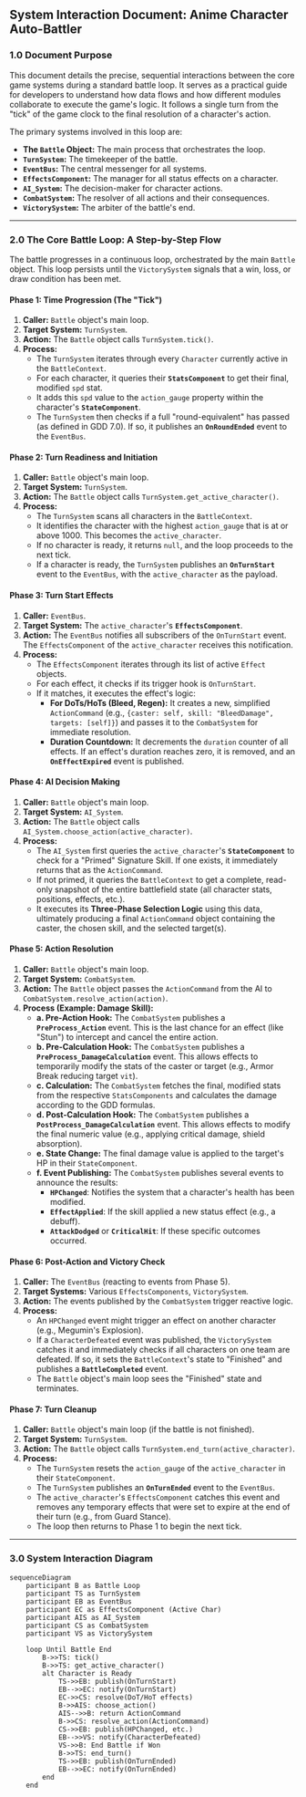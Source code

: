 ## **System Interaction Document: Anime Character Auto-Battler**

### **1.0 Document Purpose**

This document details the precise, sequential interactions between the core game systems during a standard battle loop. It serves as a practical guide for developers to understand how data flows and how different modules collaborate to execute the game's logic. It follows a single turn from the "tick" of the game clock to the final resolution of a character's action.

The primary systems involved in this loop are:
*   **The `Battle` Object:** The main process that orchestrates the loop.
*   **`TurnSystem`:** The timekeeper of the battle.
*   **`EventBus`:** The central messenger for all systems.
*   **`EffectsComponent`:** The manager for all status effects on a character.
*   **`AI_System`:** The decision-maker for character actions.
*   **`CombatSystem`:** The resolver of all actions and their consequences.
*   **`VictorySystem`:** The arbiter of the battle's end.

---

### **2.0 The Core Battle Loop: A Step-by-Step Flow**

The battle progresses in a continuous loop, orchestrated by the main `Battle` object. This loop persists until the `VictorySystem` signals that a win, loss, or draw condition has been met.

#### **Phase 1: Time Progression (The "Tick")**

1.  **Caller:** `Battle` object's main loop.
2.  **Target System:** `TurnSystem`.
3.  **Action:** The `Battle` object calls `TurnSystem.tick()`.
4.  **Process:**
    *   The `TurnSystem` iterates through every `Character` currently active in the `BattleContext`.
    *   For each character, it queries their **`StatsComponent`** to get their final, modified `spd` stat.
    *   It adds this `spd` value to the `action_gauge` property within the character's **`StateComponent`**.
    *   The `TurnSystem` then checks if a full "round-equivalent" has passed (as defined in GDD 7.0). If so, it publishes an **`OnRoundEnded`** event to the `EventBus`.

#### **Phase 2: Turn Readiness and Initiation**

1.  **Caller:** `Battle` object's main loop.
2.  **Target System:** `TurnSystem`.
3.  **Action:** The `Battle` object calls `TurnSystem.get_active_character()`.
4.  **Process:**
    *   The `TurnSystem` scans all characters in the `BattleContext`.
    *   It identifies the character with the highest `action_gauge` that is at or above 1000. This becomes the `active_character`.
    *   If no character is ready, it returns `null`, and the loop proceeds to the next tick.
    *   If a character is ready, the `TurnSystem` publishes an **`OnTurnStart`** event to the `EventBus`, with the `active_character` as the payload.

#### **Phase 3: Turn Start Effects**

1.  **Caller:** `EventBus`.
2.  **Target System:** The `active_character`'s **`EffectsComponent`**.
3.  **Action:** The `EventBus` notifies all subscribers of the `OnTurnStart` event. The `EffectsComponent` of the `active_character` receives this notification.
4.  **Process:**
    *   The `EffectsComponent` iterates through its list of active `Effect` objects.
    *   For each effect, it checks if its trigger hook is `OnTurnStart`.
    *   If it matches, it executes the effect's logic:
        *   **For DoTs/HoTs (Bleed, Regen):** It creates a new, simplified `ActionCommand` (e.g., `{caster: self, skill: "BleedDamage", targets: [self]}`) and passes it to the `CombatSystem` for immediate resolution.
        *   **Duration Countdown:** It decrements the `duration` counter of all effects. If an effect's duration reaches zero, it is removed, and an **`OnEffectExpired`** event is published.

#### **Phase 4: AI Decision Making**

1.  **Caller:** `Battle` object's main loop.
2.  **Target System:** `AI_System`.
3.  **Action:** The `Battle` object calls `AI_System.choose_action(active_character)`.
4.  **Process:**
    *   The `AI_System` first queries the `active_character`'s **`StateComponent`** to check for a "Primed" Signature Skill. If one exists, it immediately returns that as the `ActionCommand`.
    *   If not primed, it queries the `BattleContext` to get a complete, read-only snapshot of the entire battlefield state (all character stats, positions, effects, etc.).
    *   It executes its **Three-Phase Selection Logic** using this data, ultimately producing a final `ActionCommand` object containing the caster, the chosen skill, and the selected target(s).

#### **Phase 5: Action Resolution**

1.  **Caller:** `Battle` object's main loop.
2.  **Target System:** `CombatSystem`.
3.  **Action:** The `Battle` object passes the `ActionCommand` from the AI to `CombatSystem.resolve_action(action)`.
4.  **Process (Example: Damage Skill):**
    *   **a. Pre-Action Hook:** The `CombatSystem` publishes a **`PreProcess_Action`** event. This is the last chance for an effect (like "Stun") to intercept and cancel the entire action.
    *   **b. Pre-Calculation Hook:** The `CombatSystem` publishes a **`PreProcess_DamageCalculation`** event. This allows effects to temporarily modify the stats of the caster or target (e.g., Armor Break reducing target `vit`).
    *   **c. Calculation:** The `CombatSystem` fetches the final, modified stats from the respective `StatsComponents` and calculates the damage according to the GDD formulas.
    *   **d. Post-Calculation Hook:** The `CombatSystem` publishes a **`PostProcess_DamageCalculation`** event. This allows effects to modify the final numeric value (e.g., applying critical damage, shield absorption).
    *   **e. State Change:** The final damage value is applied to the target's HP in their `StateComponent`.
    *   **f. Event Publishing:** The `CombatSystem` publishes several events to announce the results:
        *   **`HPChanged`**: Notifies the system that a character's health has been modified.
        *   **`EffectApplied`**: If the skill applied a new status effect (e.g., a debuff).
        *   **`AttackDodged`** or **`CriticalHit`**: If these specific outcomes occurred.

#### **Phase 6: Post-Action and Victory Check**

1.  **Caller:** The `EventBus` (reacting to events from Phase 5).
2.  **Target Systems:** Various `EffectsComponents`, `VictorySystem`.
3.  **Action:** The events published by the `CombatSystem` trigger reactive logic.
4.  **Process:**
    *   An `HPChanged` event might trigger an effect on another character (e.g., Megumin's Explosion).
    *   If a `CharacterDefeated` event was published, the `VictorySystem` catches it and immediately checks if all characters on one team are defeated. If so, it sets the `BattleContext`'s state to "Finished" and publishes a **`BattleCompleted`** event.
    *   The `Battle` object's main loop sees the "Finished" state and terminates.

#### **Phase 7: Turn Cleanup**

1.  **Caller:** `Battle` object's main loop (if the battle is not finished).
2.  **Target System:** `TurnSystem`.
3.  **Action:** The `Battle` object calls `TurnSystem.end_turn(active_character)`.
4.  **Process:**
    *   The `TurnSystem` resets the `action_gauge` of the `active_character` in their `StateComponent`.
    *   The `TurnSystem` publishes an **`OnTurnEnded`** event to the `EventBus`.
    *   The `active_character`'s `EffectsComponent` catches this event and removes any temporary effects that were set to expire at the end of their turn (e.g., from Guard Stance).
    *   The loop then returns to Phase 1 to begin the next tick.

---

### **3.0 System Interaction Diagram**

```mermaid
sequenceDiagram
    participant B as Battle Loop
    participant TS as TurnSystem
    participant EB as EventBus
    participant EC as EffectsComponent (Active Char)
    participant AIS as AI_System
    participant CS as CombatSystem
    participant VS as VictorySystem

    loop Until Battle End
        B->>TS: tick()
        B->>TS: get_active_character()
        alt Character is Ready
            TS->>EB: publish(OnTurnStart)
            EB-->>EC: notify(OnTurnStart)
            EC->>CS: resolve(DoT/HoT effects)
            B->>AIS: choose_action()
            AIS-->>B: return ActionCommand
            B->>CS: resolve_action(ActionCommand)
            CS->>EB: publish(HPChanged, etc.)
            EB-->>VS: notify(CharacterDefeated)
            VS->>B: End Battle if Won
            B->>TS: end_turn()
            TS->>EB: publish(OnTurnEnded)
            EB-->>EC: notify(OnTurnEnded)
        end
    end
```